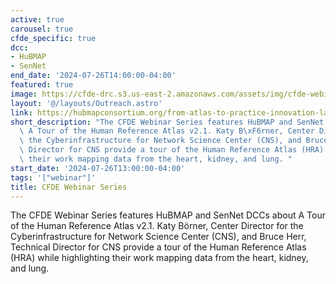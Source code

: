 ```yaml
---
active: true
carousel: true
cfde_specific: true
dcc:
- HuBMAP
- SenNet
end_date: '2024-07-26T14:00:00-04:00'
featured: true
image: https://cfde-drc.s3.us-east-2.amazonaws.com/assets/img/cfde-webinar-july2024.png
layout: '@/layouts/Outreach.astro'
link: https://hubmapconsortium.org/from-atlas-to-practice-innovation-lab/
short_description: "The CFDE Webinar Series features HuBMAP and SenNet DCCs about\
  \ A Tour of the Human Reference Atlas v2.1. Katy B\xF6rner, Center Director for\
  \ the Cyberinfrastructure for Network Science Center (CNS), and Bruce Herr, Technical\
  \ Director for CNS provide a tour of the Human Reference Atlas (HRA) while highlighting\
  \ their work mapping data from the heart, kidney, and lung. "
start_date: '2024-07-26T13:00:00-04:00'
tags: '["webinar"]'
title: CFDE Webinar Series
---
```

The CFDE Webinar Series features HuBMAP and SenNet DCCs about A Tour of the Human Reference Atlas v2.1. Katy Börner, Center Director for the Cyberinfrastructure for Network Science Center (CNS), and Bruce Herr, Technical Director for CNS provide a tour of the Human Reference Atlas (HRA) while highlighting their work mapping data from the heart, kidney, and lung. 